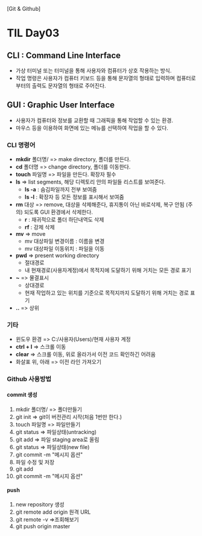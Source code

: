 [Git & Github]
# TIL Day03

## CLI : Command Line Interface
- 가상 터미널 또는 터미널을 통해 사용자와 컴퓨터가 상호 작용하는 방식.
- 작업 명령은 사용자가 컴퓨터 키보드 등을 통해 문자열의 형태로 입력하며 컴퓨터로부터의 출력도 문자열의 형태로 주어진다.

## GUI : Graphic User Interface
- 사용자가 컴퓨터와 정보를 교환할 때 그래픽을 통해 작업할 수 있는 환경.
- 마우스 등을 이용하여 화면에 있는 메뉴를 선택하여 작업을 할 수 있다.

### CLI 명령어
- **mkdir** 폴더명/  => make directory, 폴더를 만든다.
- **cd** 폴더명  => change directory, 폴더를 이동한다.
- **touch** 파일명  => 파일을 만든다. 확장자 필수
- **ls**  => list segments, 해당 디렉토리 안의 파일들 리스트를 보여준다.
  - **ls -a**  : 숨김파일까지 전부 보여줌
  - **ls -l**  : 확장자 등 모든 정보를 표시해서 보여줌
- **rm** 대상  => remove, 대상을 삭제해준다, 휴지통이 아닌 바로삭제, 복구 안됨
(주의) 되도록 GUI 환경에서 삭제한다.
  - **r** : 재귀적으로 폴더 하단내역도 삭제
  - **rf** :  강제 삭제
- **mv**  => move
  - mv 대상파일 변경이름  : 이름을 변경
  - mv 대상파일 이동위치  : 파일을 이동
- **pwd**  => present working directory
  - 절대경로
  - 내 현재경로(사용자계정)에서 목적지에 도달하기 위해 거치는 모든 경로 표기
- **~**  => 물결표시
  - 상대경로
  - 현재 작업하고 있는 위치를 기준으로 목적지까지 도달하기 위해 거치는 경로 표기
- **..**  => 상위

### 기타
- 윈도우 환경 => C:/사용자(Users)/현재 사용자 계정
- **ctrl + l**  => 스크롤 이동
- **clear**  => 스크롤 이동, 위로 올라가서 이전 코드 확인하긴 어려움
- 화살표 위, 아래  => 이전 라인 가져오기

### Github 사용방법

#### commit 생성 
1. mkdir 폴더명/ => 폴더만들기
2. git init     => git이 버전관리 시작(처음 1번만 한다.)  
3. touch 파일명  => 파일만들기  
4. git status    => 파일상태(untracking) 
5. git add       => 파일 staging area로 올림
6. git status    => 파일상태(new file)
7. git commit -m "메시지 옵션"
8. 파일 수정 및 저장
9. git add
10. git commit -m "메시지 옵션"

#### push
1. new repository 생성
2. git remote add origin 원격 URL
3. git remote -v  =>조회해보기
4. git push origin master
